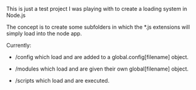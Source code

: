 This is just a test project I was playing with to create a loading system in Node.js

The concept is to create some subfolders in which the *.js extensions will simply load into the node app.

Currently:

- /config which load and are added to a global.config[filename] object.

- /modules which load and are given their own global[filename] object.

- /scripts which load and are executed.


